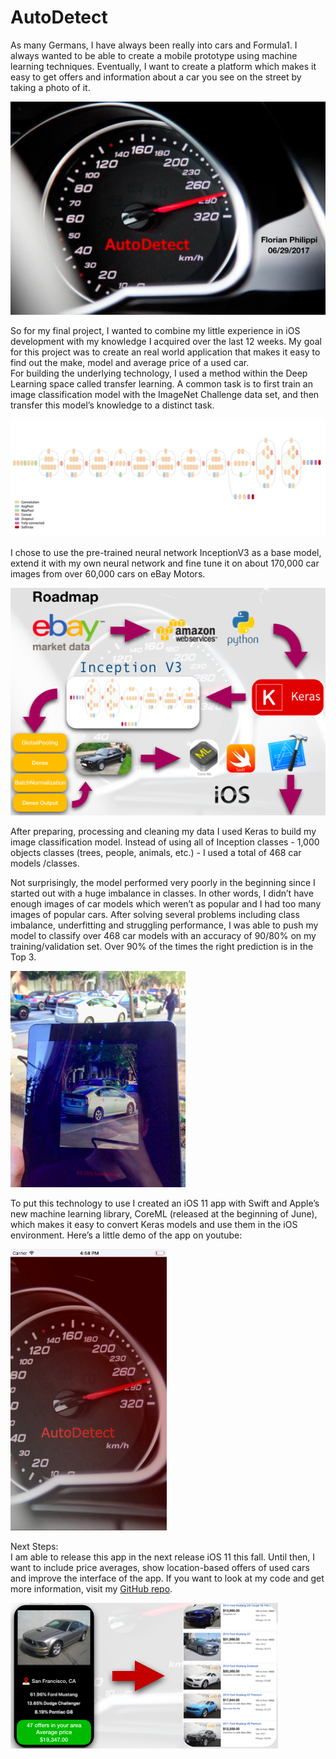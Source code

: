 # AutoDetect  
As many Germans, I have always been really into cars and Formula1. I always wanted to be able to create a mobile prototype using machine learning techniques. Eventually, I want to create a platform which makes it easy to get offers and information about a car you see on the street by taking a photo of it.

![AD1](/images/AD_1.png)

So for my final project, I wanted to combine my little experience in iOS development with my knowledge I acquired over the last 12 weeks. My goal for this project was to create an real world application that makes it easy to find out the make, model and average price of a used car.  
For building the underlying technology, I used a method within the Deep Learning space called transfer learning. A common task is to first train an image classification model with the ImageNet Challenge data set, and then transfer this model’s knowledge to a distinct task.  

![AD2](/images/AD_2.png) 

I chose to use the pre-trained neural network InceptionV3 as a base model, extend it with my own neural network and fine tune it on about 170,000 car images from over 60,000 cars on eBay Motors.

![AD3](/images/AD_3.png)  

After preparing, processing and cleaning my data I used Keras to build my image classification model. Instead of using all of Inception classes - 1,000 objects classes (trees, people, animals, etc.) - I used a total of 468 car models /classes.  

Not surprisingly, the model performed very poorly in the beginning since I started out with a huge imbalance in classes. In other words, I didn’t have enough images of car models which weren’t as popular and I had too many images of popular cars. After solving several problems including class imbalance, underfitting and struggling performance, I was able to push my model to classify over 468 car models with an accuracy of 90/80% on my training/validation set. Over 90% of the times the right prediction is in the Top 3.  

![AD4](/images/AD_4.png)  

To put this technology to use I created an iOS 11 app with Swift and Apple’s new machine learning library, CoreML (released at the beginning of June), which makes it easy to convert Keras models and use them in the iOS environment.
Here’s a little demo of the app on youtube:

<a href="https://www.youtube.com/embed/_CNRriH_qtA"><img src="app.png" alt="alt text" width="250px" height="450px"/></a>

Next Steps:  
I am able to release this app in the next release iOS 11 this fall. Until then, I want to include price averages, show location-based offers of used cars and improve the interface of the app. If you want to look at my code and get more information, visit my <a href="http://www.github.com/Flowinger/AutoDetect">GitHub repo</a>.  

![AD5](/images/AD_5.png)  



